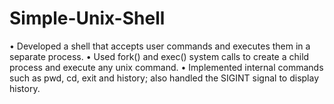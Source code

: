 # Simple-Unix-Shell
• Developed a shell that accepts user commands and executes them in a separate process.
• Used fork() and exec() system calls to create a child process and execute any unix command.
• Implemented internal commands such as pwd, cd, exit and history; also handled the SIGINT signal to display history.
